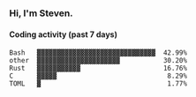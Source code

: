 ### Hi, I'm Steven.

#### Coding activity (past 7 days)
```
Bash   ▓▓▓▓▓▓▓▓▓▓▓▓▓▓▓▓▓▓▓▓▓▓▓▓▓▓▓▓▓▓  42.99%
other  ▓▓▓▓▓▓▓▓▓▓▓▓▓▓▓▓▓▓▓▓▓           30.20%
Rust   ▓▓▓▓▓▓▓▓▓▓▓                     16.76%
C      ▓▓▓▓▓                            8.29%
TOML   ▓                                1.77%
```
